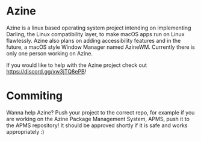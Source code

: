 # Azine

Azine is a linux based operating system project intending on implementing Darling, the Linux compatibility layer, to make macOS apps run on Linux flawlessly. Azine also plans on adding accessibility features and in the future, a macOS style Window Manager named AzineWM. Currently there is only one person working on Azine.

If you would like to help with the Azine project check out https://discord.gg/xw3jTQ8ePB!

# Commiting

Wanna help Azine? Push your project to the correct repo, for example if you are working on the Azine Package Management System, APMS, push it to the APMS repository! It should be approved shortly if it is safe and works appropriately :)

